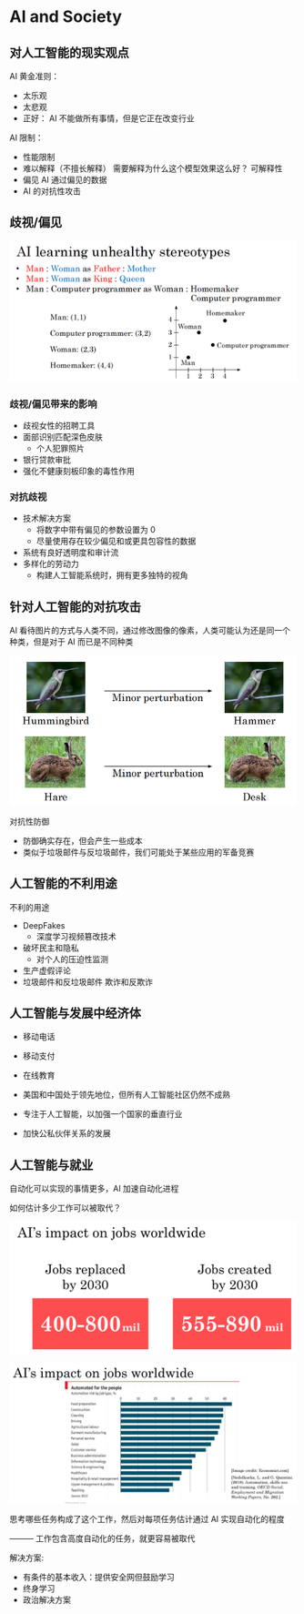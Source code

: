 
# AI and Society

## 对人工智能的现实观点

AI 黄金准则：

- 太乐观
- 太悲观
- 正好： AI 不能做所有事情，但是它正在改变行业

AI 限制：

- 性能限制
- 难以解释（不擅长解释） 需要解释为什么这个模型效果这么好？ 可解释性
- 偏见 AI 通过偏见的数据
- AI 的对抗性攻击

## 歧视/偏见

![](./images/unhealthy_stereotypes.png)

### 歧视/偏见带来的影响

- 歧视女性的招聘工具
- 面部识别匹配深色皮肤
  - 个人犯罪照片
- 银行贷款审批
- 强化不健康刻板印象的毒性作用

### 对抗歧视

- 技术解决方案
  - 将数字中带有偏见的参数设置为 0
  - 尽量使用存在较少偏见和或更具包容性的数据
- 系统有良好透明度和审计流
- 多样化的劳动力
  - 构建人工智能系统时，拥有更多独特的视角

## 针对人工智能的对抗攻击

AI 看待图片的方式与人类不同，通过修改图像的像素，人类可能认为还是同一个种类，但是对于 AI 而已是不同种类

![](./images/attacks_on_ai.png)

对抗性防御
- 防御确实存在，但会产生一些成本
- 类似于垃圾邮件与反垃圾邮件，我们可能处于某些应用的军备竞赛

## 人工智能的不利用途

不利的用途

- DeepFakes
  - 深度学习视频篡改技术
- 破坏民主和隐私
  - 对个人的压迫性监测
- 生产虚假评论
- 垃圾邮件和反垃圾邮件 欺诈和反欺诈

## 人工智能与发展中经济体

- 移动电话
- 移动支付
- 在线教育

- 美国和中国处于领先地位，但所有人工智能社区仍然不成熟
- 专注于人工智能，以加强一个国家的垂直行业
- 加快公私伙伴关系的发展

## 人工智能与就业

自动化可以实现的事情更多，AI 加速自动化进程

如何估计多少工作可以被取代？

![](./images/ai_impact_job.png)

![](./images/ai_impact_job_risk.png)

思考哪些任务构成了这个工作，然后对每项任务估计通过 AI 实现自动化的程度

——— 工作包含高度自动化的任务，就更容易被取代

解决方案:

- 有条件的基本收入：提供安全网但鼓励学习
- 终身学习
- 政治解决方案
